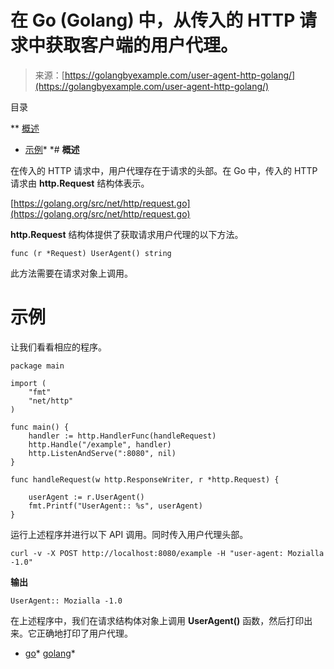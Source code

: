 <!--yml

分类：未分类

date: 2024-10-13 06:32:13

-->

# 在 Go (Golang) 中，从传入的 HTTP 请求中获取客户端的用户代理。

> 来源：[https://golangbyexample.com/user-agent-http-golang/](https://golangbyexample.com/user-agent-http-golang/)

目录

**   [概述](#Overview "Overview")

+   [示例](#Example "Example")*  *# **概述**

在传入的 HTTP 请求中，用户代理存在于请求的头部。在 Go 中，传入的 HTTP 请求由 **http.Request** 结构体表示。

[https://golang.org/src/net/http/request.go](https://golang.org/src/net/http/request.go)

**http.Request** 结构体提供了获取请求用户代理的以下方法。

```
func (r *Request) UserAgent() string
```

此方法需要在请求对象上调用。

# **示例**

让我们看看相应的程序。

```
package main

import (
	"fmt"
	"net/http"
)

func main() {
	handler := http.HandlerFunc(handleRequest)
	http.Handle("/example", handler)
	http.ListenAndServe(":8080", nil)
}

func handleRequest(w http.ResponseWriter, r *http.Request) {

	userAgent := r.UserAgent()
	fmt.Printf("UserAgent:: %s", userAgent)
}
```

运行上述程序并进行以下 API 调用。同时传入用户代理头部。

```
curl -v -X POST http://localhost:8080/example -H "user-agent: Mozialla -1.0"
```

**输出**

```
UserAgent:: Mozialla -1.0
```

在上述程序中，我们在请求结构体对象上调用 **UserAgent()** 函数，然后打印出来。它正确地打印了用户代理。

+   [go](https://golangbyexample.com/tag/go/)*   [golang](https://golangbyexample.com/tag/golang/)*
